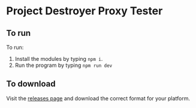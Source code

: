 # Project Destroyer Proxy Tester

## To run
To run:
 1. Install the modules by typing `npm i`.
 2. Run the program by typing `npm run dev`

## To download
Visit the [releases page](https://github.com/DestroyerBots/proxy-tester/releases) and download the correct format for your platform.